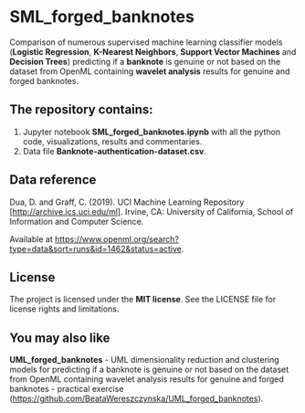 # SML_forged_banknotes

Comparison of numerous supervised machine learning classifier models (**Logistic Regression**, **K-Nearest Neighbors**, **Support Vector Machines** and **Decision Trees**) predicting if a **banknote** is genuine or not based on the dataset from OpenML containing **wavelet analysis** results for genuine and forged banknotes.

## The repository contains:
1. Jupyter notebook **SML_forged_banknotes.ipynb** with all the python code, visualizations, results and commentaries.
2. Data file **Banknote-authentication-dataset.csv**.

## Data reference
Dua, D. and Graff, C. (2019). UCI Machine Learning Repository [http://archive.ics.uci.edu/ml]. Irvine, CA: University of California, School of Information and Computer Science. 

Available at https://www.openml.org/search?type=data&sort=runs&id=1462&status=active.

## License
The project is licensed under the **MIT license**. See the LICENSE file for license rights and limitations.

## You may also like
**UML_forged_banknotes** - UML dimensionality reduction and clustering models for predicting if a banknote is genuine or not based on the dataset from OpenML containing wavelet analysis results for genuine and forged banknotes - practical exercise (https://github.com/BeataWereszczynska/UML_forged_banknotes).

